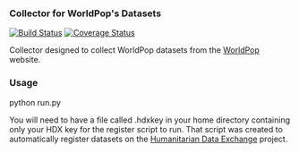 ### Collector for WorldPop's Datasets
[![Build Status](https://travis-ci.org/OCHA-DAP/hdx-scraper-worldpop.svg?branch=master&ts=1)](https://travis-ci.org/OCHA-DAP/hdx-scraper-worldpop) [![Coverage Status](https://coveralls.io/repos/github/OCHA-DAP/hdx-scraper-worldpop/badge.svg?branch=master&ts=1)](https://coveralls.io/github/OCHA-DAP/hdx-scraper-worldpop?branch=master)

Collector designed to collect WorldPop datasets from the [WorldPop](http://www.worldpop.org/) website.

### Usage
python run.py

You will need to have a file called .hdxkey in your home directory containing only your HDX key for the register script to run. That script was created to automatically register datasets on the [Humanitarian Data Exchange](http://data.humdata.org/) project.